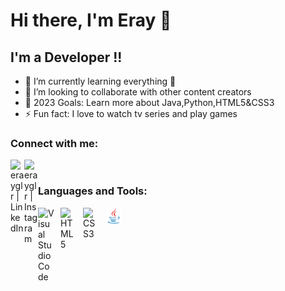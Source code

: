 # Hi there, I'm Eray 👋 

## I'm a Developer !!

- 🌱 I’m currently learning everything 🤣
- 👯 I’m looking to collaborate with other content creators
- 🥅 2023 Goals: Learn more about Java,Python,HTML5&CSS3
- ⚡ Fun fact: I love to watch tv series and play games

### Connect with me:

[<img align="left" alt="erayglr | LinkedIn" width="22px" src="https://cdn.jsdelivr.net/npm/simple-icons@v3/icons/linkedin.svg" />][linkedin]
[<img align="left" alt="erayglr | Instagram" width="22px" src="https://cdn.jsdelivr.net/npm/simple-icons@v3/icons/instagram.svg" />][instagram]

<br />

### Languages and Tools:

<img align="left" alt="Visual Studio Code" width="26px" src="https://cdn.jsdelivr.net/gh/devicons/devicon/icons/vscode/vscode-original.svg" style="padding-right:10px;" />
<img align="left" alt="HTML5" width="26px" src="https://cdn.jsdelivr.net/gh/devicons/devicon/icons/html5/html5-original.svg" style="padding-right:10px;" />
<img align="left" alt="CSS3" width="26px" src="https://cdn.jsdelivr.net/gh/devicons/devicon/icons/css3/css3-original.svg" style="padding-right:10px;" />
<img align="left" alt=JAVA" width="26px" src="https://raw.githubusercontent.com/devicons/devicon/1119b9f84c0290e0f0b38982099a2bd027a48bf1/icons/java/java-original.svg" style="padding-right:10px;" />


<br />
<br />

[instagram]: https://instagram.com/_eray___
[linkedin]: https://www.linkedin.com/in/eray-güler-097273244/
